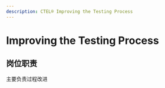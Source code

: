 ```yaml
---
description: CTEL® Improving the Testing Process
---
```


# Improving the Testing Process

## 岗位职责

主要负责过程改进

